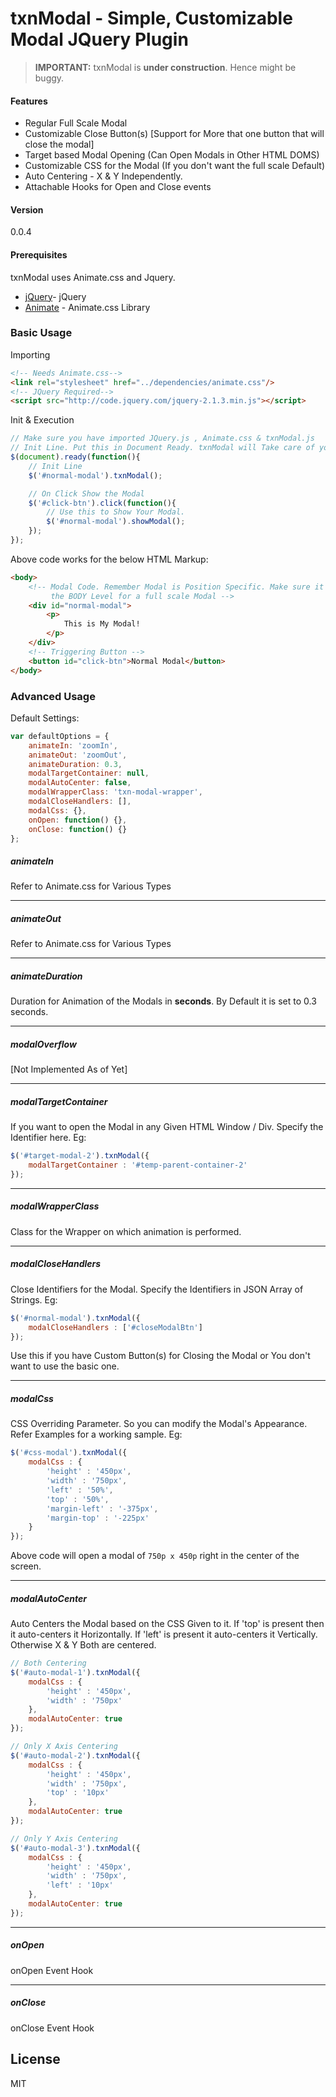 # txnModal - Simple, Customizable Modal JQuery Plugin


> **IMPORTANT:**
> txnModal is **under construction**.
> Hence might be buggy.

#### Features
* Regular Full Scale Modal
* Customizable Close Button(s) [Support for More that one button that will close the modal]
* Target based Modal Opening (Can Open Modals in Other HTML DOMS)
* Customizable CSS for the Modal (If you don't want the full scale Default)
* Auto Centering - X & Y Independently.
* Attachable Hooks for Open and Close events

#### Version
0.0.4

#### Prerequisites

txnModal uses Animate.css and Jquery.

* [jQuery]- jQuery
* [Animate] - Animate.css Library

### Basic Usage

Importing
```html
<!-- Needs Animate.css-->
<link rel="stylesheet" href="../dependencies/animate.css"/>
<!-- JQuery Required-->
<script src="http://code.jquery.com/jquery-2.1.3.min.js"></script>
```
Init & Execution
```js
// Make sure you have imported JQuery.js , Animate.css & txnModal.js
// Init Line. Put this in Document Ready. txnModal will Take care of your DOM.
$(document).ready(function(){
    // Init Line
    $('#normal-modal').txnModal();

    // On Click Show the Modal
    $('#click-btn').click(function(){
        // Use this to Show Your Modal.
        $('#normal-modal').showModal();
    });
});
```

Above code works for the below HTML Markup:
```html
<body>
    <!-- Modal Code. Remember Modal is Position Specific. Make sure it is at
         the BODY Level for a full scale Modal -->
    <div id="normal-modal">
        <p>
            This is My Modal!
        </p>
    </div>
    <!-- Triggering Button -->
    <button id="click-btn">Normal Modal</button>
</body>
```

### Advanced Usage

Default Settings:
```js
var defaultOptions = {
    animateIn: 'zoomIn',
    animateOut: 'zoomOut',
    animateDuration: 0.3,
    modalTargetContainer: null,
    modalAutoCenter: false,
    modalWrapperClass: 'txn-modal-wrapper',
    modalCloseHandlers: [],
    modalCss: {},
    onOpen: function() {},
    onClose: function() {}
};
```
##### animateIn
Refer to Animate.css for Various Types

---

##### animateOut
Refer to Animate.css for Various Types

---

##### animateDuration
Duration for Animation of the Modals in **seconds**. By Default it is set to 0.3 seconds.

---

##### modalOverflow
[Not Implemented As of Yet]

---

##### modalTargetContainer
If you want to open the Modal in any Given HTML Window / Div. Specify the Identifier here.
Eg:
```js
$('#target-modal-2').txnModal({ 
    modalTargetContainer : '#temp-parent-container-2'
});
```

---

##### modalWrapperClass
Class for the Wrapper on which animation is performed.

---

##### modalCloseHandlers
Close Identifiers for the Modal. Specify the Identifiers in JSON Array of Strings.
Eg:
```js
$('#normal-modal').txnModal({
    modalCloseHandlers : ['#closeModalBtn']
});
```
Use this if you have Custom Button(s) for Closing the Modal or You don't want to use the basic one.

---

##### modalCss
CSS Overriding Parameter. So you can modify the Modal's Appearance. Refer
Examples for a working sample.
Eg:
```js
$('#css-modal').txnModal({ 
    modalCss : { 
        'height' : '450px',
        'width' : '750px',
        'left' : '50%',
        'top' : '50%',
        'margin-left' : '-375px',
        'margin-top' : '-225px'
    }
});
```
Above code will open a modal of `750p x 450p` right in the center of the screen.

---

##### modalAutoCenter
Auto Centers the Modal based on the CSS Given to it. If 'top' is present then it auto-centers it Horizontally. If 'left' is present it auto-centers it Vertically. Otherwise X & Y Both are centered.

```js
// Both Centering
$('#auto-modal-1').txnModal({ 
    modalCss : { 
        'height' : '450px',
        'width' : '750px'
    },
    modalAutoCenter: true
});

// Only X Axis Centering
$('#auto-modal-2').txnModal({ 
    modalCss : { 
        'height' : '450px',
        'width' : '750px',
        'top' : '10px'
    },
    modalAutoCenter: true
});

// Only Y Axis Centering
$('#auto-modal-3').txnModal({ 
    modalCss : { 
        'height' : '450px',
        'width' : '750px',
        'left' : '10px'
    },
    modalAutoCenter: true
});
```


---

##### onOpen
onOpen Event Hook

---

##### onClose
onClose Event Hook

License
----
MIT


[jQuery]:http://jquery.com
[Animate]:https://github.com/daneden/animate.css

